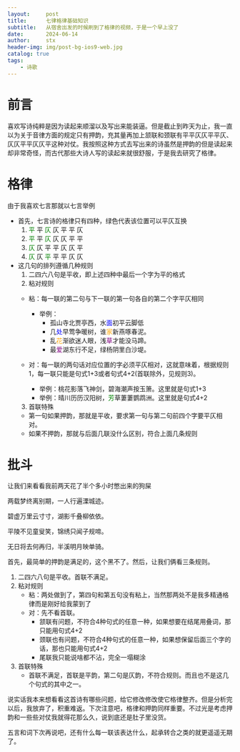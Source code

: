 ```yaml
---
layout:     post
title:      七律格律基础知识
subtitle:   从宿舍出发的时候刷到了格律的视频，于是一个早上没了
date:       2024-06-14
author:     stx
header-img: img/post-bg-ios9-web.jpg
catalog: true
tags:
    - 诗歌
---
```


# 前言
喜欢写诗纯粹是因为读起来顺溜以及写出来能装逼。但是截止到昨天为止，我一直以为关于音律方面的规定只有押韵，充其量再加上颔联和颈联有平平仄仄平平仄、仄仄平平仄仄平这种对仗。我按照这种方式去写出来的诗虽然是押韵的但是读起来却非常奇怪，而古代那些大诗人写的读起来就很舒服，于是我去研究了格律。

# 格律
由于我喜欢七言那就以七言举例
- 首先，七言诗的格律只有四种，绿色代表该位置可以平仄互换
  1. <font color=green>平</font> 平 <font color=green>仄</font> 仄 平 平 仄
  2. <font color=green>平</font> 平 <font color=green>仄</font> 仄 仄 平 平
  3. <font color=green>仄</font> 仄 平 平 仄 仄 平
  4. <font color=green>仄</font> 仄 <font color=green>平</font> 平 平 仄 仄
- 这几句的排列遵循几种规则
  1. 二四六八句是平收，即上述四种中最后一个字为平的格式
  2. 粘对规则
    - 粘：每一联的第二句与下一联的第一句各自的第二个字平仄相同
        - 举例：
            - 孤山寺北贾亭西，水<font color=blue>面</font>初平云脚低
            - 几<font color=blue>处</font>早莺争暖树，谁<font color=orange>家</font>新燕啄春泥。
            - 乱<font color=orange>花</font>渐欲迷人眼，浅<font color=purple>草</font>才能没马蹄。
            - 最<font color=purple>爱</font>湖东行不足，绿杨阴里白沙堤。
       
    - 对：每一联的两句话对应位置的字必须平仄相对，这就意味着，根据规则1，每一联只能是句式1+3或者句式4+2(首联除外，见规则3)。
        - 举例：桃花影落飞神剑，碧海潮声按玉箫。这里就是句式1+3
        - 举例：晴川历历汉阳树，<font color=green>芳</font>草萋萋鹦鹉洲。这里就是句式4+2
  3.  首联特殊
    - 第一句如果押韵，那就是平收，要求第一句与第二句前四个字要平仄相对。
    - 如果不押韵，那就与后面几联没什么区别，符合上面几条规则

# 批斗
让我们来看看我前两天花了半个多小时憋出来的狗屎
<p align="left">两载梦终离别期，一人行遍溧城迹。</p><p align="left">碧虚万里云寸寸，湖影千叠柳依依。</p><p align="left">平陵不见童叟笑，锦绣只闻子规啼。</p><p align="left">无日将去何再归，半溪明月映单骑。</p>
首先，最简单的押韵是满足的，这个黑不了。然后，让我们俩看三条规则。

1. 二四六八句是平收。首联不满足。
2. 粘对规则
   - 粘：两处做到了，第四句和第五句没有粘上，当然那两处不是我多精通格律而是刚好给我蒙到了
   - 对：先不看首联。
     - 颔联有问题，不符合4种句式的任意一种，如果想要在结尾用叠词，那只能用句式4+2
     - 颈联也有问题，不符合4种句式的任意一种，如果想保留后面三个字的话，那也只能用句式4+2
     - 尾联我只能说啥都不沾，完全一塌糊涂
3. 首联特殊
   - 首联不满足，首联是平韵，第二句是仄韵，不符合规则。而且也不是这几个句式的其中之一。

说实话我本来想看看这首诗有哪些问题，给它修改修改使它格律整齐。但是分析完以后，我放弃了，积重难返。下次注意吧，格律和押韵同样重要。不过光是考虑押韵和一些些对仗我就得花那么久，说到底还是肚子里没货。

五言和词下次再说吧，还有什么每一联该表达什么，起承转合之类的就更遥遥无期了。
